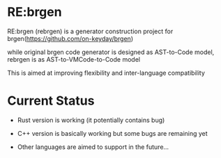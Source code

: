 # RE:brgen

RE:brgen (rebrgen) is a generator construction project for brgen(https://github.com/on-keyday/brgen)

while original brgen code generator is designed as AST-to-Code model,
rebrgen is as AST-to-VMCode-to-Code model

This is aimed at improving flexibility and inter-language compatibility

# Current Status

- Rust version is working (it potentially contains bug)
- C++ version is basically working but some bugs are remaining yet

- Other languages are aimed to support in the future...
